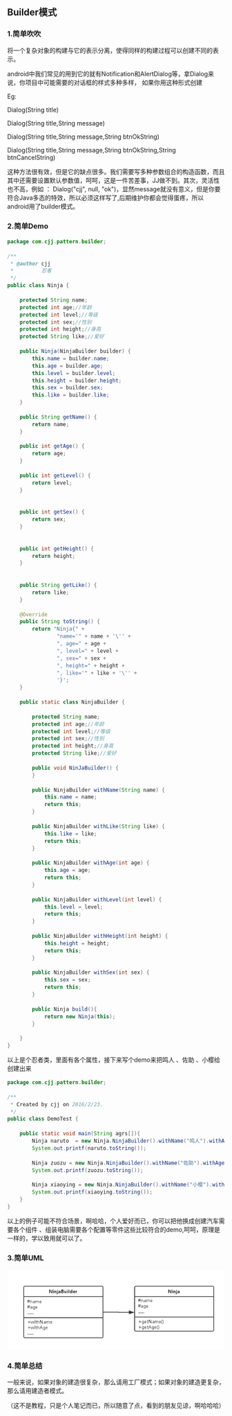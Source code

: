 ## Builder模式

###  1.简单吹吹
将一个复杂对象的构建与它的表示分离，使得同样的构建过程可以创建不同的表示。

android中我们常见的用到它的就有Notification和AlertDialog等，拿Dialog来说，你项目中可能需要的对话框的样式多种多样，
如果你用这种形式创建

Eg:

Dialog(String title)

Dialog(String title,String message)

Dialog(String title,String message,String btnOkString)

Dialog(String title,String message,String btnOkString,String btnCancelString)

这种方法很有效，但是它的缺点很多。我们需要写多种参数组合的构造函数，而且其中还需要设置默认参数值，呵呵，这是一件苦差事，JJ做不到。其次，灵活性也不高，例如 ： Dialog("cjj", null, "ok")，显然message就没有意义，但是你要符合Java多态的特效，所以必须这样写了,后期维护你都会觉得蛋疼，所以android用了builder模式。

### 2.简单Demo
```java
package com.cjj.pattern.builder;

/**
 * @author cjj
 *         忍者
 */
public class Ninja {

    protected String name;
    protected int age;//年龄
    protected int level;//等级
    protected int sex;//性别
    protected int height;//身高
    protected String like;//爱好

    public Ninja(NinjaBuilder builder) {
        this.name = builder.name;
        this.age = builder.age;
        this.level = builder.level;
        this.height = builder.height;
        this.sex = builder.sex;
        this.like = builder.like;
    }

    public String getName() {
        return name;
    }

    public int getAge() {
        return age;
    }

    public int getLevel() {
        return level;
    }


    public int getSex() {
        return sex;
    }


    public int getHeight() {
        return height;
    }


    public String getLike() {
        return like;
    }

    @Override
    public String toString() {
        return "Ninja{" +
                "name='" + name + '\'' +
                ", age=" + age +
                ", level=" + level +
                ", sex=" + sex +
                ", height=" + height +
                ", like='" + like + '\'' +
                '}';
    }

    public static class NinjaBuilder {

        protected String name;
        protected int age;//年龄
        protected int level;//等级
        protected int sex;//性别
        protected int height;//身高
        protected String like;//爱好

        public void NinJaBuilder() {
        }

        public NinjaBuilder withName(String name) {
            this.name = name;
            return this;
        }

        public NinjaBuilder withLike(String like) {
            this.like = like;
            return this;
        }

        public NinjaBuilder withAge(int age) {
            this.age = age;
            return this;
        }

        public NinjaBuilder withLevel(int level) {
            this.level = level;
            return this;
        }

        public NinjaBuilder withHeight(int height) {
            this.height = height;
            return this;
        }

        public NinjaBuilder withSex(int sex) {
            this.sex = sex;
            return this;
        }

        public Ninja build(){
            return new Ninja(this);
        }

    }
}


```
以上是个忍者类，里面有各个属性，接下来写个demo来把鸣人 、佐助 、小樱给创建出来

```java
package com.cjj.pattern.builder;

/**
 * Created by cjj on 2016/2/23.
 */
public class DemoTest {

    public static void main(String agrs[]){
        Ninja naruto  = new Ninja.NinjaBuilder().withName("鸣人").withAge(13).withSex(0).withHeight(173).withLevel(1).withLike("吃拉面").build();
        System.out.printf(naruto.toString());

        Ninja zuozu = new Ninja.NinjaBuilder().withName("佐助").withAge(14).withSex(0).withHeight(174).withLevel(1).withLike("装逼").build();
        System.out.printf(zuozu.toString());

        Ninja xiaoying = new Ninja.NinjaBuilder().withName("小樱").withAge(14).withSex(1).withHeight(170).withLevel(1).withLike("花痴").build();
        System.out.printf(xiaoying.toString());
    }
}

```
以上的例子可能不符合场景，啊哈哈，个人爱好而已，你可以把他换成创建汽车需要各个组件 、组装电脑需要各个配置等零件这些比较符合的demo,呵呵，原理是一样的，学以致用就可以了。

### 3.简单UML

![](https://github.com/android-cjj/android-design-patterns/blob/master/%E5%BB%BA%E9%80%A0%E8%80%85%E6%A8%A1%E5%BC%8F(Builder%20Pattern)/Nijia.png?raw=true)

### 4.简单总结
一般来说，如果对象的建造很复杂，那么请用工厂模式；如果对象的建造更复杂，那么请用建造者模式。

（这不是教程，只是个人笔记而已，所以随意了点，看到的朋友见谅，啊哈哈哈）









